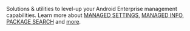 Solutions & utilities to level-up your Android Enterprise management capabilities. Learn more about [MANAGED SETTINGS](https://bayton.org/projects/managed-settings), [MANAGED INFO](https://bayton.org/projects/managed-info), [PACKAGE SEARCH](https://bayton.org/projects/package-search) and [more](https://bayton.org/projects/). 